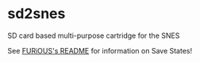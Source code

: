 sd2snes
=======

SD card based multi-purpose cartridge for the SNES

See [FURiOUS's README](README.Savestates.FURiOUS.md) for information on Save States!

